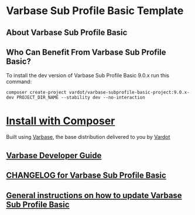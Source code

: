# Varbase Sub Profile Basic Template

## About Varbase Sub Profile Basic

## Who Can Benefit From Varbase Sub Profile Basic?

To install the dev version of Varbase Sub Profile Basic 9.0.x run this command:
```
composer create-project vardot/varbase-subprofile-basic-project:9.0.x-dev PROJECT_DIR_NAME --stability dev --no-interaction
```

# [Install with Composer](https://github.com/Vardot/varbase-subprofile-basic-project)

Built using [Varbase](https://www.drupal.org/project/varbase), the base
 distribution delivered to you by [Vardot](https://www.vardot.com)


## [Varbase Developer Guide](https://docs.varbase.vardot.com)

## [CHANGELOG for Varbase Sub Profile Basic](https://github.com/Vardot/varbase_subprofile_basic/blob/9.0.x/CHANGELOG.md)

## [General instructions on how to update Varbase Sub Profile Basic](https://github.com/Vardot/varbase_subprofile_basic/blob/9.0.x/UPDATE.md)
